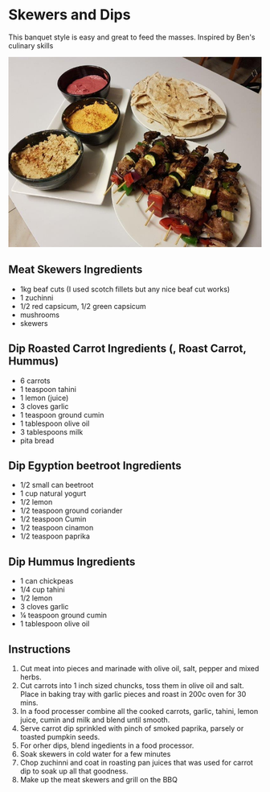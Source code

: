 # Skewers and Dips

This banquet style is easy and great to feed the masses. Inspired by Ben's culinary skills

![Skewers](../.gitbook/assets/skewers-dip.png)

## Meat Skewers Ingredients

* 1kg beaf cuts \(I used scotch fillets but any nice beaf cut works\)
* 1 zuchinni
* 1/2 red capsicum, 1/2 green capsicum
* mushrooms
* skewers

## Dip Roasted Carrot Ingredients \(, Roast Carrot, Hummus\)

* 6 carrots
* 1 teaspoon tahini 
* 1 lemon \(juice\)
* 3 cloves garlic
* 1 teaspoon ground cumin
* 1 tablespoon olive oil
* 3 tablespoons milk
* pita bread

## Dip Egyption beetroot Ingredients

* 1/2 small can beetroot
* 1 cup natural yogurt
* 1/2 lemon
* 1/2 teaspoon ground coriander
* 1/2 teaspoon Cumin
* 1/2 teaspoon cinamon
* 1/2 teaspoon paprika

## Dip Hummus Ingredients

* 1 can chickpeas
* 1/4 cup tahini 
* 1/2 lemon
* 3 cloves garlic
* ¼ teaspoon ground cumin
* 1 tablespoon olive oil

## Instructions

1. Cut meat into pieces and marinade with olive oil, salt, pepper and mixed herbs.
2. Cut carrots into 1 inch sized chuncks, toss them in olive oil and salt. Place in baking tray with garlic pieces and roast in 200c oven for 30 mins.
3. In a food processer combine all the cooked carrots, garlic, tahini, lemon juice, cumin and milk and blend until smooth.
4. Serve carrot dip sprinkled with pinch of smoked paprika, parsely or toasted pumpkin seeds.
5. For orher dips, blend ingedients in a food processor. 
6. Soak skewers in cold water for a few minutes
7. Chop zuchinni and coat in roasting pan juices that was used for carrot dip to soak up all that goodness. 
8. Make up the meat skewers and grill on the BBQ 


